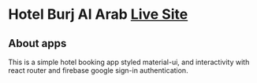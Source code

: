 # Hotel Burj Al Arab [Live Site](https://hr-hotel-burj-al-arab.netlify.app/)

## About apps 
This is a simple hotel booking app styled material-ui, and interactivity with react router and firebase google sign-in authentication.
